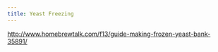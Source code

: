 ```yaml
---
title: Yeast Freezing
---
```


http://www.homebrewtalk.com/f13/guide-making-frozen-yeast-bank-35891/

